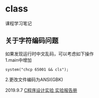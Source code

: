 # class
课程学习笔记

## 关于字符编码问题

如果发现运行时中文乱码，可以考虑如下操作  
1.main中增加  
```
system("chcp 65001 && cls");
```

2.更改文件编码为ANSI(GBK)  

2019.9.7 [C程序设计实验 实验报告册](/c/cExper/index.md)